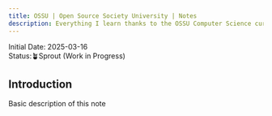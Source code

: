 ```yaml
---
title: OSSU | Open Source Society University | Notes
description: Everything I learn thanks to the OSSU Computer Science curricula
---
```

Initial Date: 2025-03-16   
Status:🪴Sprout (Work in Progress)    

## Introduction 

Basic description of this note  